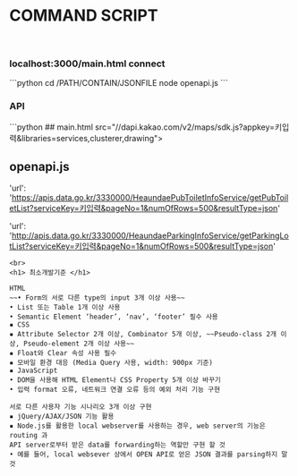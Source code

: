 <h1> COMMAND SCRIPT </h1>
<br>
<h3> localhost:3000/main.html connect </h3>
```python
cd /PATH/CONTAIN/JSONFILE
node openapi.js
```
<br>
<h3> API </h3>
```python
## main.html
src="//dapi.kakao.com/v2/maps/sdk.js?appkey=키입력&libraries=services,clusterer,drawing">

## openapi.js
'url': 'https://apis.data.go.kr/3330000/HeaundaePubToiletInfoService/getPubToiletList?serviceKey=키입력&pageNo=1&numOfRows=500&resultType=json'

'url': 'http://apis.data.go.kr/3330000/HeaundaeParkingInfoService/getParkingLotList?serviceKey=키입력&pageNo=1&numOfRows=500&resultType=json'
```
<br>
<h1> 최소개발기준 </h1>

HTML
~~• Form의 서로 다른 type의 input 3개 이상 사용~~
• List 또는 Table 1개 이상 사용
• Semantic Element ‘header’, ‘nav’, ‘footer’ 필수 사용
▪ CSS
▪ Attribute Selector 2개 이상, Combinator 5개 이상, ~~Pseudo-class 2개 이상, Pseudo-element 2개 이상 사용~~
▪ Float와 Clear 속성 사용 필수
▪ 모바일 환경 대응 (Media Query 사용, width: 900px 기준)
▪ JavaScript
• DOM을 사용해 HTML Element나 CSS Property 5개 이상 바꾸기
• 입력 format 오류, 네트워크 연결 오류 등의 예외 처리 기능 구현

서로 다른 사용자 기능 시나리오 3개 이상 구현
▪ jQuery/AJAX/JSON 기능 활용
▪ Node.js를 활용한 local webserver를 사용하는 경우, web server의 기능은 routing 과
API server로부터 받은 data를 forwarding하는 역할만 구현 할 것
• 예를 들어, local websever 상에서 OPEN API로 얻은 JSON 결과를 parsing하지 말 것